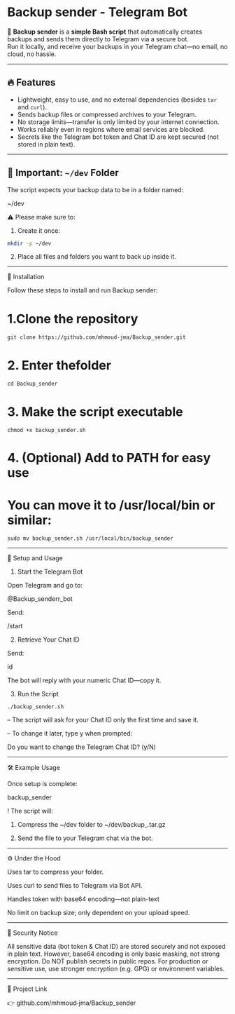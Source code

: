 # Backup sender - Telegram Bot

🚀 **Backup sender** is a **simple Bash script** that automatically creates backups and sends them directly to Telegram via a secure bot.  
Run it locally, and receive your backups in your Telegram chat—no email, no cloud, no hassle.

---

## 🔥 Features

- Lightweight, easy to use, and no external dependencies (besides `tar` and `curl`).  
- Sends backup files or compressed archives to your Telegram.  
- No storage limits—transfer is only limited by your internet connection.  
- Works reliably even in regions where email services are blocked.  
- Secrets like the Telegram bot token and Chat ID are kept secured (not stored in plain text).

---

## 📂 Important: `~/dev` Folder

The script expects your backup data to be in a folder named:

~/dev

⚠️ Please make sure to:

1. Create it once:

```bash
mkdir -p ~/dev
```
2. Place all files and folders you want to back up inside it.



---

🔧 Installation

Follow these steps to install and run Backup sender:

# 1.Clone the repository 
```
git clone https://github.com/mhmoud-jma/Backup_sender.git
```
# 2. Enter thefolder
```
cd Backup_sender
```
# 3. Make the script executable
```
chmod +x backup_sender.sh
```
# 4. (Optional) Add to PATH for easy use
# You can move it to /usr/local/bin or similar:
```
sudo mv backup_sender.sh /usr/local/bin/backup_sender
```

---

🚀 Setup and Usage

1. Start the Telegram Bot

Open Telegram and go to:

@Backup_senderr_bot

Send:

/start


2. Retrieve Your Chat ID

Send:

id

The bot will reply with your numeric Chat ID—copy it.


3. Run the Script
```
./backup_sender.sh
```
– The script will ask for your Chat ID only the first time and save it.

– To change it later, type y when prompted:

Do you want to change the Telegram Chat ID? (y/N)




---

🛠 Example Usage

Once setup is complete:

backup_sender

! The script will:

1. Compress the ~/dev folder to ~/dev/backup_<DDMMYYYY>.tar.gz


2. Send the file to your Telegram chat via the bot.




---

⚙️ Under the Hood

Uses tar to compress your folder.

Uses curl to send files to Telegram via Bot API.

Handles token with base64 encoding—not plain-text

No limit on backup size; only dependent on your upload speed.



---

🚨 Security Notice

All sensitive data (bot token & Chat ID) are stored securely and not exposed in plain text.
However, base64 encoding is only basic masking, not strong encryption.
Do NOT publish secrets in public repos.
For production or sensitive use, use stronger encryption (e.g. GPG) or environment variables.


---

📎 Project Link

👉 github.com/mhmoud‑jma/Backup_sender

